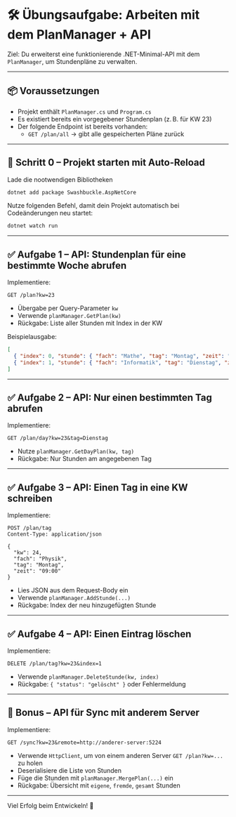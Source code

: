 # 🛠 Übungsaufgabe: Arbeiten mit dem PlanManager + API

Ziel: Du erweiterst eine funktionierende .NET-Minimal-API mit dem `PlanManager`, um Stundenpläne zu verwalten.

---

## 📦 Voraussetzungen

- Projekt enthält `PlanManager.cs` und `Program.cs`
- Es existiert bereits ein vorgegebener Stundenplan (z. B. für KW 23)
- Der folgende Endpoint ist bereits vorhanden:
  - `GET /plan/all` → gibt alle gespeicherten Pläne zurück

---

## 🚀 Schritt 0 – Projekt starten mit Auto-Reload

Lade die nootwendigen Bibliotheken

```bash
dotnet add package Swashbuckle.AspNetCore
```

Nutze folgenden Befehl, damit dein Projekt automatisch bei Codeänderungen neu startet:

```bash
dotnet watch run
```

---

## ✅ Aufgabe 1 – API: Stundenplan für eine bestimmte Woche abrufen

Implementiere:

```http
GET /plan?kw=23
```

- Übergabe per Query-Parameter `kw`
- Verwende `planManager.GetPlan(kw)`
- Rückgabe: Liste aller Stunden mit Index in der KW

Beispielausgabe:
```json
[
  { "index": 0, "stunde": { "fach": "Mathe", "tag": "Montag", "zeit": "08:00" } },
  { "index": 1, "stunde": { "fach": "Informatik", "tag": "Dienstag", "zeit": "10:00" } }
]
```

---

## ✅ Aufgabe 2 – API: Nur einen bestimmten Tag abrufen

Implementiere:

```http
GET /plan/day?kw=23&tag=Dienstag
```

- Nutze `planManager.GetDayPlan(kw, tag)`
- Rückgabe: Nur Stunden am angegebenen Tag

---

## ✅ Aufgabe 3 – API: Einen Tag in eine KW schreiben

Implementiere:

```http
POST /plan/tag
Content-Type: application/json

{
  "kw": 24,
  "fach": "Physik",
  "tag": "Montag",
  "zeit": "09:00"
}
```

- Lies JSON aus dem Request-Body ein
- Verwende `planManager.AddStunde(...)`
- Rückgabe: Index der neu hinzugefügten Stunde

---

## ✅ Aufgabe 4 – API: Einen Eintrag löschen

Implementiere:

```http
DELETE /plan/tag?kw=23&index=1
```

- Verwende `planManager.DeleteStunde(kw, index)`
- Rückgabe: `{ "status": "gelöscht" }` oder Fehlermeldung

---

## 🌟 Bonus – API für Sync mit anderem Server

Implementiere:

```http
GET /sync?kw=23&remote=http://anderer-server:5224
```

- Verwende `HttpClient`, um von einem anderen Server `GET /plan?kw=...` zu holen
- Deserialisiere die Liste von Stunden
- Füge die Stunden mit `planManager.MergePlan(...)` ein
- Rückgabe: Übersicht mit `eigene`, `fremde`, `gesamt` Stunden

---

Viel Erfolg beim Entwickeln! 🚀
